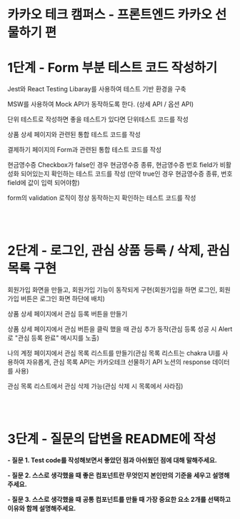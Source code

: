 # 카카오 테크 캠퍼스 - 프론트엔드 카카오 선물하기 편

<h1>1단계 - Form 부분 테스트 코드 작성하기</h1>
<p>Jest와 React Testing Libaray를 사용하여 테스트 기반 환경을 구축</p>
<p>MSW를 사용하여 Mock API가 동작하도록 한다. (상세 API / 옵션 API)</p>
<p>단위 테스트로 작성하면 좋을 테스트가 있다면 단위테스트 코드를 작성</p>
<p>상품 상세 페이지와 관련된 통합 테스트 코드를 작성</p>
<p>결제하기 페이지의 Form과 관련된 통합 테스트 코드를 작성</p>
<p>현금영수증 Checkbox가 false인 경우 현금영수증 종류, 현금영수증 번호 field가 비활성화 되어있는지 확인하는 테스트 코드를 작성 (만약 true인 경우 현금영수증 종류, 번호 field에 값이 입력 되어야함)</p>
<p>form의 validation 로직이 정상 동작하는지 확인하는 테스트 코드를 작성</p><br><br>

<h1>2단계 - 로그인, 관심 상품 등록 / 삭제, 관심 목록 구현</h1>
<p>회원가입 화면을 만들고, 회원가입 기능이 동작되게 구현(회원가입을 하면 로그인, 회원가입 버튼은 로그인 화면 하단에 배치)</p>
<p>상품 상세 페이지에서 관심 등록 버튼을 만들기</p>
<p>상품 상세 페이지에서 관심 버튼을 클릭 했을 때 관심 추가 동작(관심 등록 성공 시 Alert로 "관심 등록 완료" 메시지를 노출)</p>
<p>나의 계정 페이지에서 관심 목록 리스트를 만들기(관심 목록 리스트는 chakra UI를 사용하여 자유롭게, 관심 목록 API는 카카오테크 선물하기 API 노션의 response 데이터를 사용)</p>
<p>관심 목록 리스트에서 관심 삭제 가능(관심 삭제 시 목록에서 사라짐)</p><br><br>

<h1>3단계 - 질문의 답변을 README에 작성</h1>
<b>- 질문 1. Test code를 작성해보면서 좋았던 점과 아쉬웠던 점에 대해 말해주세요.</b>
<p></p>
<b>- 질문 2. 스스로 생각했을 때 좋은 컴포넌트란 무엇인지 본인만의 기준을 세우고 설명해 주세요.</b>
<p></p>
<b>- 질문 3. 스스로 생각했을 때 공통 컴포넌트를 만들 때 가장 중요한 요소 2개를 선택하고 이유와 함께 설명해주세요.</b>
<p></p>
